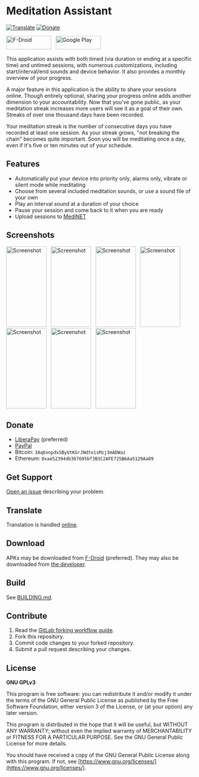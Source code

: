 # Meditation Assistant
[![Translate](https://hosted.weblate.org/widgets/meditation-assistant/-/svg-badge.svg)](https://medinet.rocketnine.space/translate/)
[![Donate](https://img.shields.io/liberapay/receives/rocketnine.space.svg?logo=liberapay)](https://liberapay.com/rocketnine.space)

<a href="https://f-droid.org/packages/sh.ftp.rocketninelabs.meditationassistant.opensource/"><img width="121" height="36" alt="F-Droid" border="0" src="https://rocketnine.space/static/badge_fdroid_36.png"></a>
 &nbsp; <a href="https://play.google.com/store/apps/details?id=sh.ftp.rocketninelabs.meditationassistant"><img width="121" height="36" alt="Google Play" border="0" src="https://rocketnine.space/static/badge_google_36.png"></a>

This application assists with both timed (via duration or ending at a specific time) and
untimed sessions, with numerous customizations, including start/interval/end sounds and
device behavior. It also provides a monthly overview of your progress.

A major feature in this application is the ability to share your sessions online. Though
entirely optional, sharing your progress online adds another dimension to your
accountability. Now that you've gone public, as your meditation streak increases more users
will see it as a goal of their own. Streaks of over one thousand days have been recorded.

Your meditation streak is the number of consecutive days you have recorded at least one
session. As your streak grows, "not breaking the chain" becomes quite important. Soon you
will be meditating once a day, even if it's five or ten minutes out of your schedule.

## Features

- Automatically put your device into priority only, alarms only, vibrate or silent mode while meditating
- Choose from several included meditation sounds, or use a sound file of your own
- Play an interval sound at a duration of your choice
- Pause your session and come back to it when you are ready
- Upload sessions to [MediNET](https://code.rocketnine.space/tslocum/medinet)

## Screenshots

<a href="https://code.rocketnine.space/tslocum/meditationassistant/raw/branch/master/metadata/en-US/images/phoneScreenshots/1.png"><img width="108" height="216" alt="Screenshot" border="0" src="https://code.rocketnine.space/tslocum/meditationassistant/raw/branch/master/metadata/en-US/images/phoneScreenshots/thumbnails/1.png"></a>
 &nbsp; <a href="https://code.rocketnine.space/tslocum/meditationassistant/raw/branch/master/metadata/en-US/images/phoneScreenshots/2.png"><img width="108" height="216" alt="Screenshot" border="0" src="https://code.rocketnine.space/tslocum/meditationassistant/raw/branch/master/metadata/en-US/images/phoneScreenshots/thumbnails/2.png"></a>
 &nbsp; <a href="https://code.rocketnine.space/tslocum/meditationassistant/raw/branch/master/metadata/en-US/images/phoneScreenshots/3.png"><img width="108" height="216" alt="Screenshot" border="0" src="https://code.rocketnine.space/tslocum/meditationassistant/raw/branch/master/metadata/en-US/images/phoneScreenshots/thumbnails/3.png"></a>
 &nbsp; <a href="https://code.rocketnine.space/tslocum/meditationassistant/raw/branch/master/metadata/en-US/images/phoneScreenshots/4.png"><img width="108" height="216" alt="Screenshot" border="0" src="https://code.rocketnine.space/tslocum/meditationassistant/raw/branch/master/metadata/en-US/images/phoneScreenshots/thumbnails/4.png"></a>
 &nbsp; <a href="https://code.rocketnine.space/tslocum/meditationassistant/raw/branch/master/metadata/en-US/images/phoneScreenshots/5.png"><img width="108" height="216" alt="Screenshot" border="0" src="https://code.rocketnine.space/tslocum/meditationassistant/raw/branch/master/metadata/en-US/images/phoneScreenshots/thumbnails/5.png"></a>
 &nbsp; <a href="https://code.rocketnine.space/tslocum/meditationassistant/raw/branch/master/metadata/en-US/images/phoneScreenshots/6.png"><img width="108" height="216" alt="Screenshot" border="0" src="https://code.rocketnine.space/tslocum/meditationassistant/raw/branch/master/metadata/en-US/images/phoneScreenshots/thumbnails/6.png"></a>
 &nbsp; <a href="https://code.rocketnine.space/tslocum/meditationassistant/raw/branch/master/metadata/en-US/images/phoneScreenshots/7.png"><img width="108" height="216" alt="Screenshot" border="0" src="https://code.rocketnine.space/tslocum/meditationassistant/raw/branch/master/metadata/en-US/images/phoneScreenshots/thumbnails/7.png"></a>

## Donate

- [LiberaPay](https://liberapay.com/rocketnine.space) (preferred)
- [PayPal](https://www.paypal.com/cgi-bin/webscr?cmd=_s-xclick&hosted_button_id=TEP9HT98XK7QA)
- Bitcoin: `3Aq6xnpdxSByUtKGrJNdte1sMzj3mADWaz`
- Ethereum: `0xae52394db367695bf3B3C2AFE725B6Aa5129Aa89`

## Get Support

[Open an issue](https://code.rocketnine.space/tslocum/meditationassistant/issues) describing your problem.

## Translate

Translation is handled [online](https://medinet.rocketnine.space/translate/).

## Download

APKs may be downloaded from [F-Droid](https://f-droid.org/packages/sh.ftp.rocketninelabs.meditationassistant.opensource/) (preferred).
They may also be downloaded from [the developer](http://medinet.rocketnine.space/download/?sort=name&order=desc).

## Build

See [BUILDING.md](https://code.rocketnine.space/tslocum/meditationassistant/src/branch/master/BUILDING.md).

## Contribute

 1. Read the [GitLab forking workflow guide](https://docs.gitlab.com/ee/workflow/forking_workflow.html).
 2. Fork this repository.
 3. Commit code changes to your forked repository.
 4. Submit a pull request describing your changes.

## License

**GNU GPLv3**

This program is free software: you can redistribute it and/or modify
it under the terms of the GNU General Public License as published by
the Free Software Foundation, either version 3 of the License, or
(at your option) any later version.

This program is distributed in the hope that it will be useful,
but WITHOUT ANY WARRANTY; without even the implied warranty of
MERCHANTABILITY or FITNESS FOR A PARTICULAR PURPOSE.  See the
GNU General Public License for more details.

You should have received a copy of the GNU General Public License
along with this program.  If not, see [https://www.gnu.org/licenses/](https://www.gnu.org/licenses/).
